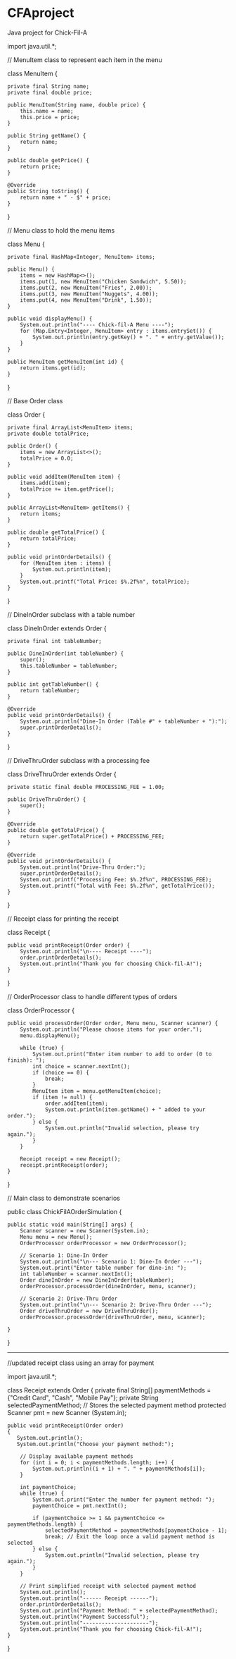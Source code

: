 # CFAproject
Java project for Chick-Fil-A

import java.util.*;

// MenuItem class to represent each item in the menu

class MenuItem {
    
    private final String name;
    private final double price;

    public MenuItem(String name, double price) {
        this.name = name;
        this.price = price;
    }

    public String getName() {
        return name;
    }

    public double getPrice() {
        return price;
    }

    @Override
    public String toString() {
        return name + " - $" + price;
    }
}

// Menu class to hold the menu items

class Menu {
   
    private final HashMap<Integer, MenuItem> items;

    public Menu() {
        items = new HashMap<>();
        items.put(1, new MenuItem("Chicken Sandwich", 5.50));
        items.put(2, new MenuItem("Fries", 2.00));
        items.put(3, new MenuItem("Nuggets", 4.00));
        items.put(4, new MenuItem("Drink", 1.50));
    }

    public void displayMenu() {
        System.out.println("---- Chick-fil-A Menu ----");
        for (Map.Entry<Integer, MenuItem> entry : items.entrySet()) {
            System.out.println(entry.getKey() + ". " + entry.getValue());
        }
    }

    public MenuItem getMenuItem(int id) {
        return items.get(id);
    }
}

// Base Order class

class Order {
   
    private final ArrayList<MenuItem> items;
    private double totalPrice;

    public Order() {
        items = new ArrayList<>();
        totalPrice = 0.0;
    }

    public void addItem(MenuItem item) {
        items.add(item);
        totalPrice += item.getPrice();
    }

    public ArrayList<MenuItem> getItems() {
        return items;
    }

    public double getTotalPrice() {
        return totalPrice;
    }

    public void printOrderDetails() {
        for (MenuItem item : items) {
            System.out.println(item);
        }
        System.out.printf("Total Price: $%.2f%n", totalPrice);
    }
}

// DineInOrder subclass with a table number

class DineInOrder extends Order {
    
    private final int tableNumber;

    public DineInOrder(int tableNumber) {
        super();
        this.tableNumber = tableNumber;
    }

    public int getTableNumber() {
        return tableNumber;
    }

    @Override
    public void printOrderDetails() {
        System.out.println("Dine-In Order (Table #" + tableNumber + "):");
        super.printOrderDetails();
    }
}

// DriveThruOrder subclass with a processing fee

class DriveThruOrder extends Order {
    
    private static final double PROCESSING_FEE = 1.00;

    public DriveThruOrder() {
        super();
    }

    @Override
    public double getTotalPrice() {
        return super.getTotalPrice() + PROCESSING_FEE;
    }

    @Override
    public void printOrderDetails() {
        System.out.println("Drive-Thru Order:");
        super.printOrderDetails();
        System.out.printf("Processing Fee: $%.2f%n", PROCESSING_FEE);
        System.out.printf("Total with Fee: $%.2f%n", getTotalPrice());
    }
}

// Receipt class for printing the receipt

class Receipt {
   
    public void printReceipt(Order order) {
        System.out.println("\n---- Receipt ----");
        order.printOrderDetails();
        System.out.println("Thank you for choosing Chick-fil-A!");
    }
}

// OrderProcessor class to handle different types of orders

class OrderProcessor {
    
    public void processOrder(Order order, Menu menu, Scanner scanner) {
        System.out.println("Please choose items for your order.");
        menu.displayMenu();

        while (true) {
            System.out.print("Enter item number to add to order (0 to finish): ");
            int choice = scanner.nextInt();
            if (choice == 0) {
                break;
            }
            MenuItem item = menu.getMenuItem(choice);
            if (item != null) {
                order.addItem(item);
                System.out.println(item.getName() + " added to your order.");
            } else {
                System.out.println("Invalid selection, please try again.");
            }
        }
        
        Receipt receipt = new Receipt();
        receipt.printReceipt(order);
    }
}

// Main class to demonstrate scenarios

public class ChickFilAOrderSimulation {
   
    public static void main(String[] args) {
        Scanner scanner = new Scanner(System.in);
        Menu menu = new Menu();
        OrderProcessor orderProcessor = new OrderProcessor();

        // Scenario 1: Dine-In Order
        System.out.println("\n--- Scenario 1: Dine-In Order ---");
        System.out.print("Enter table number for dine-in: ");
        int tableNumber = scanner.nextInt();
        Order dineInOrder = new DineInOrder(tableNumber);
        orderProcessor.processOrder(dineInOrder, menu, scanner);

        // Scenario 2: Drive-Thru Order
        System.out.println("\n--- Scenario 2: Drive-Thru Order ---");
        Order driveThruOrder = new DriveThruOrder();
        orderProcessor.processOrder(driveThruOrder, menu, scanner);

    }
}

-------------------------------------------------------------------------

//updated receipt class using an array for payment

import java.util.*;

class Receipt extends Order {
    private final String[] paymentMethods = {"Credit Card", "Cash", "Mobile Pay"};
    private String selectedPaymentMethod; // Stores the selected payment method
    protected Scanner pmt = new Scanner (System.in);

    public void printReceipt(Order order) 
    {
       System.out.println();
       System.out.println("Choose your payment method:");

        // Display available payment methods
        for (int i = 0; i < paymentMethods.length; i++) {
            System.out.println((i + 1) + ". " + paymentMethods[i]);
        }

        int paymentChoice;
        while (true) {
            System.out.print("Enter the number for payment method: ");
            paymentChoice = pmt.nextInt();

            if (paymentChoice >= 1 && paymentChoice <= paymentMethods.length) {
                selectedPaymentMethod = paymentMethods[paymentChoice - 1];
                break; // Exit the loop once a valid payment method is selected
            } else {
                System.out.println("Invalid selection, please try again.");
            }
        }

        // Print simplified receipt with selected payment method
        System.out.println();
        System.out.println("------ Receipt ------");
        order.printOrderDetails();
        System.out.println("Payment Method: " + selectedPaymentMethod);
        System.out.println("Payment Successful");
        System.out.println("---------------------");
        System.out.println("Thank you for choosing Chick-fil-A!");
    }
}











